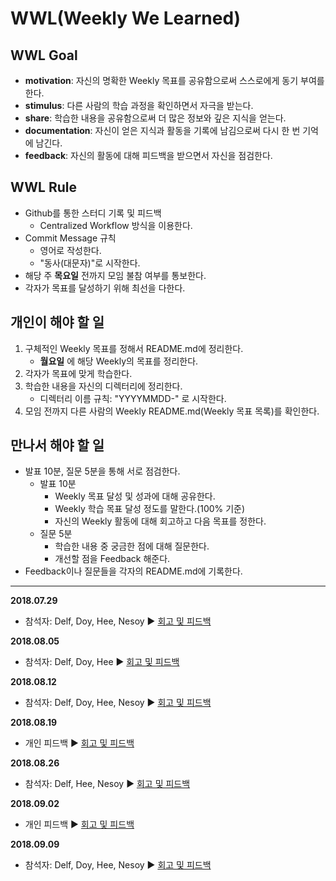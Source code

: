 # WWL(Weekly We Learned)


## WWL Goal
- **motivation**: 자신의 명확한 Weekly 목표를 공유함으로써 스스로에게 동기 부여를 한다.
- **stimulus**: 다른 사람의 학습 과정을 확인하면서 자극을 받는다.
- **share**: 학습한 내용을 공유함으로써 더 많은 정보와 깊은 지식을 얻는다.
- **documentation**: 자신이 얻은 지식과 활동을 기록에 남김으로써 다시 한 번 기억에 남긴다.
- **feedback**: 자신의 활동에 대해 피드백을 받으면서 자신을 점검한다.


## WWL Rule
- Github를 통한 스터디 기록 및 피드백
  - Centralized Workflow 방식을 이용한다.
- Commit Message 규칙
  - 영어로 작성한다.
  - "동사(대문자)"로 시작한다.
- 해당 주 **목요일** 전까지 모임 불참 여부를 통보한다.
- 각자가 목표를 달성하기 위해 최선을 다한다.


## 개인이 해야 할 일
1. 구체적인 Weekly 목표를 정해서 README.md에 정리한다.
    - **월요일** 에 해당 Weekly의 목표를 정리한다.
2. 각자가 목표에 맞게 학습한다.
3. 학습한 내용을 자신의 디렉터리에 정리한다.
    - 디렉터리 이름 규칙: "YYYYMMDD-" 로 시작한다.
4. 모임 전까지 다른 사람의 Weekly README.md(Weekly 목표 목록)를 확인한다.


## 만나서 해야 할 일
- 발표 10분, 질문 5분을 통해 서로 점검한다.
  - 발표 10분
    - Weekly 목표 달성 및 성과에 대해 공유한다.
    - Weekly 학습 목표 달성 정도를 말한다.(100% 기준)
    - 자신의 Weekly 활동에 대해 회고하고 다음 목표를 정한다.
  - 질문 5분
    - 학습한 내용 중 궁금한 점에 대해 질문한다.
    - 개선할 점을 Feedback 해준다.
- Feedback이나 질문들을 각자의 README.md에 기록한다.

---

**2018.07.29**
- 참석자: Delf, Doy, Hee, Nesoy :arrow_forward: [회고 및 피드백](/feedback/180729.md)

**2018.08.05**
- 참석자: Delf, Doy, Hee :arrow_forward: [회고 및 피드백](/feedback/180805.md)

**2018.08.12**
- 참석자: Delf, Doy, Hee, Nesoy :arrow_forward: [회고 및 피드백](/feedback/180812.md)

**2018.08.19**
- 개인 피드백 :arrow_forward: [회고 및 피드백](/feedback/180819.md)

**2018.08.26**
- 참석자: Delf, Hee, Nesoy :arrow_forward: [회고 및 피드백](/feedback/180826.md)

**2018.09.02**
- 개인 피드백 :arrow_forward: [회고 및 피드백](/feedback/180902.md)

**2018.09.09**
- 참석자: Delf, Doy, Hee, Nesoy :arrow_forward: [회고 및 피드백](/feedback/180909.md)
